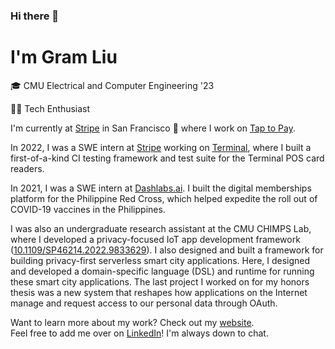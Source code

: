 ### Hi there 👋

# I'm Gram Liu

🎓 CMU Electrical and Computer Engineering '23

👨‍💻 Tech Enthusiast

I'm currently at [Stripe](https://stripe.com/) in San Francisco 🌉 where I work on [Tap to Pay](https://stripe.com/terminal/tap-to-pay).

In 2022, I was a SWE intern at [Stripe](https://stripe.com/) working on [Terminal](https://stripe.com/terminal), where I built a first-of-a-kind CI testing framework and test suite for the Terminal POS card readers.

In 2021, I was a SWE intern at [Dashlabs.ai](https://www.dashlabs.ai/). I built the digital memberships platform for the Philippine Red Cross, which helped expedite the roll out of COVID-19 vaccines in the Philippines.

I was also an undergraduate research assistant at the CMU CHIMPS Lab, where I developed a privacy-focused IoT app development framework ([10.1109/SP46214.2022.9833629](https://doi.ieeecomputersociety.org/10.1109/SP46214.2022.9833629)). I also designed and built a framework for building privacy-first serverless smart city applications. Here, I designed and developed a domain-specific language (DSL) and runtime for running these smart city applications. The last project I worked on for my honors thesis was a new system that reshapes how applications on the Internet manage and request access to our personal data through OAuth.

Want to learn more about my work? Check out my [website](https://gramliu.com).<br>
Feel free to add me over on [LinkedIn](https://www.linkedin.com/in/gramliu/)! I'm always down to chat.
